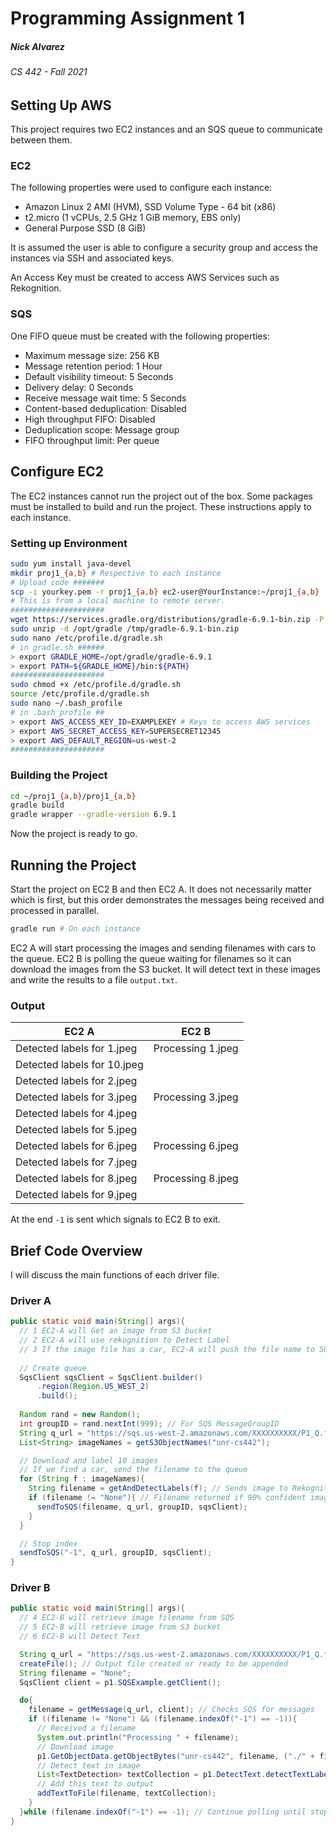 # Programming Assignment 1
##### Nick Alvarez
###### CS 442 - Fall 2021

## Setting Up AWS

This project requires two EC2 instances and an SQS queue to communicate between them.

### EC2

The following properties were used to configure each instance:

- Amazon Linux 2 AMI (HVM), SSD Volume Type - 64 bit (x86)
- t2.micro (1 vCPUs, 2.5 GHz 1 GiB memory, EBS only)
- General Purpose SSD (8 GiB)

It is assumed the user is able to configure a security group and access the instances via SSH and associated keys.

An Access Key must be created to access AWS Services such as Rekognition.

### SQS

One FIFO queue must be created with the following properties:

- Maximum message size: 256 KB
- Message retention period: 1 Hour
- Default visibility timeout: 5 Seconds
- Delivery delay: 0 Seconds
- Receive message wait time: 5 Seconds
- Content-based deduplication: Disabled
- High throughput FIFO: Disabled
- Deduplication scope: Message group
- FIFO throughput limit: Per queue

## Configure EC2

The EC2 instances cannot run the project out of the box. Some packages must be installed to build and run the project. These instructions apply to each instance.

### Setting up Environment
```sh
sudo yum install java-devel
mkdir proj1_{a,b} # Respective to each instance
# Upload code #######
scp -i yourkey.pem -r proj1_{a,b} ec2-user@YourInstance:~/proj1_{a,b}
# This is from a local machine to remote server.
#####################
wget https://services.gradle.org/distributions/gradle-6.9.1-bin.zip -P /tmp
sudo unzip -d /opt/gradle /tmp/gradle-6.9.1-bin.zip
sudo nano /etc/profile.d/gradle.sh
# in gradle.sh ######
> export GRADLE_HOME=/opt/gradle/gradle-6.9.1
> export PATH=${GRADLE_HOME}/bin:${PATH}
#####################
sudo chmod +x /etc/profile.d/gradle.sh
source /etc/profile.d/gradle.sh
sudo nano ~/.bash_profile
# in .bash_profile ##
> export AWS_ACCESS_KEY_ID=EXAMPLEKEY # Keys to access AWS services
> export AWS_SECRET_ACCESS_KEY=SUPERSECRET12345
> export AWS_DEFAULT_REGION=us-west-2
#####################
```

### Building the Project
```bash
cd ~/proj1_{a,b}/proj1_{a,b}
gradle build
gradle wrapper --gradle-version 6.9.1
```

Now the project is ready to go.

## Running the Project

Start the project on EC2 B and then EC2 A. It does not necessarily matter which is first, but this order demonstrates the messages being received and processed in parallel.

```bash
gradle run # On each instance
```

EC2 A will start processing the images and sending filenames with cars to the queue. EC2 B is polling the queue waiting for filenames so it can download the images from the S3 bucket. It will detect text in these images and write the results to a file `output.txt`.

### Output

|EC2 A|EC2 B|
|-----|-----|
|Detected labels for 1.jpeg|Processing 1.jpeg|
|Detected labels for 10.jpeg||
|Detected labels for 2.jpeg||
|Detected labels for 3.jpeg|Processing 3.jpeg|
|Detected labels for 4.jpeg||
|Detected labels for 5.jpeg||
|Detected labels for 6.jpeg|Processing 6.jpeg|
|Detected labels for 7.jpeg||
|Detected labels for 8.jpeg|Processing 8.jpeg|
|Detected labels for 9.jpeg||

At the end `-1` is sent which signals to EC2 B to exit.

## Brief Code Overview

I will discuss the main functions of each driver file.

### Driver A

```java
public static void main(String[] args){
  // 1 EC2-A will Get an image from S3 bucket
  // 2 EC2-A will use rekognition to Detect Label
  // 3 If the image file has a car, EC2-A will push the file name to SQS
  
  // Create queue
  SqsClient sqsClient = SqsClient.builder()
      .region(Region.US_WEST_2)
      .build();
  
  Random rand = new Random();
  int groupID = rand.nextInt(999); // For SQS MessageGroupID
  String q_url = "https://sqs.us-west-2.amazonaws.com/XXXXXXXXXX/P1_Q.fifo";
  List<String> imageNames = getS3ObjectNames("unr-cs442");

  // Download and label 10 images
  // If we find a car, send the filename to the queue
  for (String f : imageNames){
    String filename = getAndDetectLabels(f); // Sends image to Rekognition
    if (filename != "None"){ // Filename returned if 90% confident image is car
      sendToSQS(filename, q_url, groupID, sqsClient);
    }
  }

  // Stop index
  sendToSQS("-1", q_url, groupID, sqsClient);
}
```

### Driver B

```java
public static void main(String[] args){
  // 4 EC2-B will retrieve image filename from SQS
  // 5 EC2-B will retrieve image from S3 bucket
  // 6 EC2-B will Detect Text

  String q_url = "https://sqs.us-west-2.amazonaws.com/XXXXXXXXXX/P1_Q.fifo";
  createFile(); // Output file created or ready to be appended
  String filename = "None";
  SqsClient client = p1.SQSExample.getClient();

  do{
    filename = getMessage(q_url, client); // Checks SQS for messages
    if ((filename != "None") && (filename.indexOf("-1") == -1)){
      // Received a filename
      System.out.println("Processing " + filename);
      // Download image
      p1.GetObjectData.getObjectBytes("unr-cs442", filename, ("./" + filename));
      // Detect text in image
      List<TextDetection> textCollection = p1.DetectText.detectTextLabels(filename);
      // Add this text to output
      addTextToFile(filename, textCollection);
    }
  }while (filename.indexOf("-1") == -1); // Continue polling until stop index
}
```